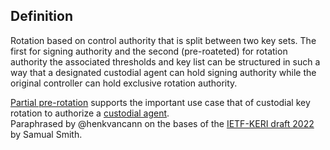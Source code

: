 ## Definition
Rotation based on control authority that is split between two key sets. The first for signing authority and the second (pre-roateted) for rotation authority the associated thresholds and key list can be structured in such a way that a designated custodial agent can hold signing authority while the original controller can hold exclusive rotation authority.

[Partial pre-rotation](term_partial-rotation) supports the important use case that of custodial key rotation to authorize a [custodial agent](term_custodial-agent).\
Paraphrased by @henkvancann on the bases of the [IETF-KERI draft 2022](https://github.com/WebOfTrust/ietf-keri/blob/main/draft-ssmith-keri.md) by Samual Smith.
